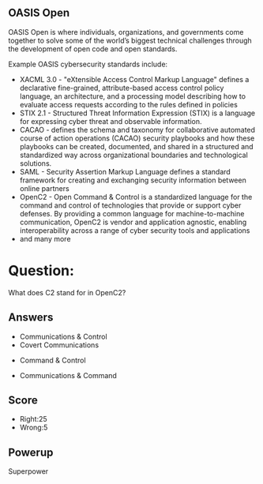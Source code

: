 ## OASIS Open
OASIS Open is where individuals, organizations, and governments
come together to solve some of the world’s biggest technical challenges
through the development of open code and open standards.

Example OASIS cybersecurity standards include:
- XACML 3.0 - "eXtensible Access Control Markup Language" defines a declarative fine-grained, attribute-based access control policy language, an architecture, and a processing model describing how to evaluate access requests according to the rules defined in policies
- STIX 2.1 - Structured Threat Information Expression (STIX) is a language for expressing cyber threat and observable information.
- CACAO - defines the schema and taxonomy for collaborative automated course of action operations (CACAO) security playbooks and how these playbooks can be created, documented, and shared in a structured and standardized way across organizational boundaries and technological solutions.
- SAML - Security Assertion Markup Language defines a standard framework for creating and exchanging security information between online partners
- OpenC2 - Open Command & Control is a standardized language for the command and control of technologies that provide or support cyber defenses. By providing a common language for machine-to-machine communication, OpenC2 is vendor and application agnostic, enabling interoperability across a range of cyber security tools and applications
- and many more


# Question:
What does C2 stand for in OpenC2?

## Answers
- Communications & Control
- Covert Communications
* Command & Control
- Communications & Command

## Score
- Right:25
- Wrong:5

## Powerup
Superpower

